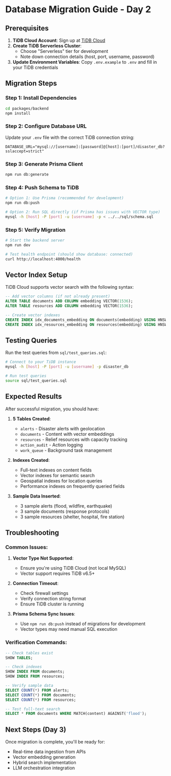 # Database Migration Guide - Day 2

## Prerequisites

1. **TiDB Cloud Account**: Sign up at [TiDB Cloud](https://tidbcloud.com/)
2. **Create TiDB Serverless Cluster**: 
   - Choose "Serverless" tier for development
   - Note down connection details (host, port, username, password)
3. **Update Environment Variables**: Copy `.env.example` to `.env` and fill in your TiDB credentials

## Migration Steps

### Step 1: Install Dependencies
```bash
cd packages/backend
npm install
```

### Step 2: Configure Database URL
Update your `.env` file with the correct TiDB connection string:
```env
DATABASE_URL="mysql://[username]:[password]@[host]:[port]/disaster_db?sslaccept=strict"
```

### Step 3: Generate Prisma Client
```bash
npm run db:generate
```

### Step 4: Push Schema to TiDB
```bash
# Option 1: Use Prisma (recommended for development)
npm run db:push

# Option 2: Run SQL directly (if Prisma has issues with VECTOR type)
mysql -h [host] -P [port] -u [username] -p < ../../sql/schema.sql
```

### Step 5: Verify Migration
```bash
# Start the backend server
npm run dev

# Test health endpoint (should show database: connected)
curl http://localhost:4000/health
```

## Vector Index Setup

TiDB Cloud supports vector search with the following syntax:

```sql
-- Add vector columns (if not already present)
ALTER TABLE documents ADD COLUMN embedding VECTOR(1536);
ALTER TABLE resources ADD COLUMN embedding VECTOR(1536);

-- Create vector indexes
CREATE INDEX idx_documents_embedding ON documents(embedding) USING HNSW;
CREATE INDEX idx_resources_embedding ON resources(embedding) USING HNSW;
```

## Testing Queries

Run the test queries from `sql/test_queries.sql`:

```bash
# Connect to your TiDB instance
mysql -h [host] -P [port] -u [username] -p disaster_db

# Run test queries
source sql/test_queries.sql
```

## Expected Results

After successful migration, you should have:

1. **5 Tables Created**:
   - `alerts` - Disaster alerts with geolocation
   - `documents` - Content with vector embeddings
   - `resources` - Relief resources with capacity tracking
   - `action_audit` - Action logging
   - `work_queue` - Background task management

2. **Indexes Created**:
   - Full-text indexes on content fields
   - Vector indexes for semantic search
   - Geospatial indexes for location queries
   - Performance indexes on frequently queried fields

3. **Sample Data Inserted**:
   - 3 sample alerts (flood, wildfire, earthquake)
   - 3 sample documents (response protocols)
   - 3 sample resources (shelter, hospital, fire station)

## Troubleshooting

### Common Issues:

1. **Vector Type Not Supported**: 
   - Ensure you're using TiDB Cloud (not local MySQL)
   - Vector support requires TiDB v6.5+

2. **Connection Timeout**:
   - Check firewall settings
   - Verify connection string format
   - Ensure TiDB cluster is running

3. **Prisma Schema Sync Issues**:
   - Use `npm run db:push` instead of migrations for development
   - Vector types may need manual SQL execution

### Verification Commands:

```sql
-- Check tables exist
SHOW TABLES;

-- Check indexes
SHOW INDEX FROM documents;
SHOW INDEX FROM resources;

-- Verify sample data
SELECT COUNT(*) FROM alerts;
SELECT COUNT(*) FROM documents;
SELECT COUNT(*) FROM resources;

-- Test full-text search
SELECT * FROM documents WHERE MATCH(content) AGAINST('flood');
```

## Next Steps (Day 3)

Once migration is complete, you'll be ready for:
- Real-time data ingestion from APIs
- Vector embedding generation
- Hybrid search implementation
- LLM orchestration integration
